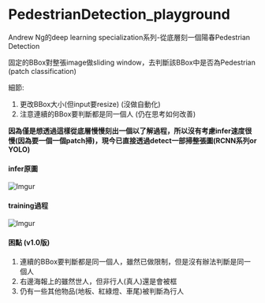 # PedestrianDetection_playground
Andrew Ng的deep learning specialization系列-從底層刻一個陽春Pedestrian Detection

固定的BBox對整張image做sliding window，去判斷該BBox中是否為Pedestrian (patch classification)

細節:

1. 更改BBox大小(但input要resize) (沒做自動化)
2. 注意連續的BBox要判斷都是同一個人 (仍在思考如何改善)

**因為僅是想透過這樣從底層慢慢刻出一個以了解過程，所以沒有考慮infer速度很慢(因為要一個一個patch掃)，現今已直接透過detect一部掃整張圖(RCNN系列or YOLO)**

#### infer原圖
![Imgur](https://i.imgur.com/bV9uG2l.png)

#### training過程
![Imgur](https://i.imgur.com/4tZRcrl.jpg)

#### 困點 (v1.0版)
1. 連續的BBox要判斷都是同一個人，雖然已做限制，但是沒有辦法判斷是同一個人
2. 右邊海報上的雖然世人，但非行人(真人)還是會被框
3. 仍有一些其他物品(地板、紅綠燈、車尾)被判斷為行人
